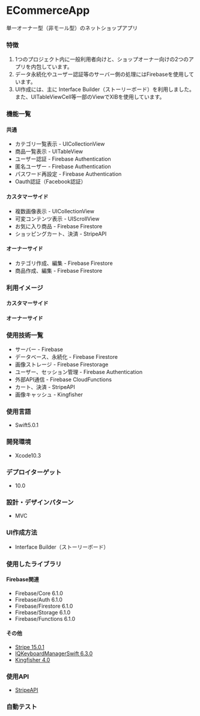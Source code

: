 # ECommerceApp
単一オーナー型（非モール型）のネットショップアプリ

### 特徴

1. 1つのプロジェクト内に一般利用者向けと、ショップオーナー向けの2つのアプリを内包しています。
2. データ永続化やユーザー認証等のサーバー側の処理にはFirebaseを使用しています。
3. UI作成には、主に Interface Builder（ストーリーボード）を利用しました。また、UITableViewCell等一部のViewでXIBを使用しています。

### 機能一覧

#### 共通
- カテゴリ一覧表示 - UICollectionView
- 商品一覧表示 - UITableView
- ユーザー認証 - Firebase Authentication
- 匿名ユーザー - Firebase Authentication
- パスワード再設定 - Firebase Authentication
- Oauth認証（Facebook認証）

#### カスタマーサイド
- 複数画像表示 - UICollectionView
- 可変コンテンツ表示 - UIScrollView
- お気に入り商品 - Firebase Firestore
- ショッピングカート、決済 - StripeAPI

#### オーナーサイド
- カテゴリ作成、編集 - Firebase Firestore
- 商品作成、編集 - Firebase Firestore

### 利用イメージ

#### カスタマーサイド
#### オーナーサイド

### 使用技術一覧

- サーバー - Firebase
- データベース、永続化 - Firebase Firestore
- 画像ストレージ - Firebase Firestorage
- ユーザー、セッション管理 - Firebase Authentication
- 外部API通信 - Firebase CloudFunctions
- カート、決済 - StripeAPI
- 画像キャッシュ - Kingfisher

### 使用言語

- Swift5.0.1

### 開発環境

- Xcode10.3

### デプロイターゲット

- 10.0

### 設計・デザインパターン

- MVC

### UI作成方法

- Interface Builder（ストーリーボード）

### 使用したライブラリ

#### Firebase関連
- Firebase/Core 6.1.0
- Firebase/Auth 6.1.0
- Firebase/Firestore 6.1.0
- Firebase/Storage 6.1.0
- Firebase/Functions 6.1.0

#### その他

- [Stripe 15.0.1](https://github.com/stripe/stripe-ios)
- [IQKeyboardManagerSwift 6.3.0](https://github.com/hackiftekhar/IQKeyboardManager)
- [Kingfisher 4.0](https://github.com/onevcat/Kingfisher)

### 使用API

- [StripeAPI](https://stripe.com/docs/api)

### 自動テスト
